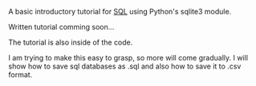A basic introductory tutorial for [SQL](http://www.w3schools.com/sql/) using Python's sqlite3 module.

Written tutorial comming soon...

The tutorial is also inside of the code.

I am trying to make this easy to grasp, so more will come gradually. 
I will show how to save sql databases as .sql and also how to save it to .csv format. 

